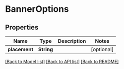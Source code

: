 # BannerOptions

## Properties
Name | Type | Description | Notes
------------ | ------------- | ------------- | -------------
**placement** | **String** |  | [optional] 

[[Back to Model list]](../README.md#documentation-for-models) [[Back to API list]](../README.md#documentation-for-api-endpoints) [[Back to README]](../README.md)


